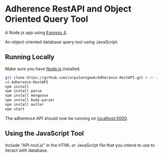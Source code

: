# Adherence RestAPI and Object Oriented Query Tool

A Node.js app using [Express 4](http://expressjs.com/).

An object oriented database query tool using JavaScript. 
## Running Locally

Make sure you have [Node.js](http://nodejs.org/) installed.

```sh
git clone https://github.com/corpulentgowk/Adherence-RestAPI.git # or clone your own fork
cd Adherence-RestAPI
npm install
npm install parse
npm install mongoose
npm install body-parser
npm install multer
npm start
```

The adherence API should now be running on [localhost:5000](http://localhost:5000/).

## Using the JavaScript Tool

Include "API-tool.js" in the HTML or JavaScript file that you intend to use to iteract with database. 
